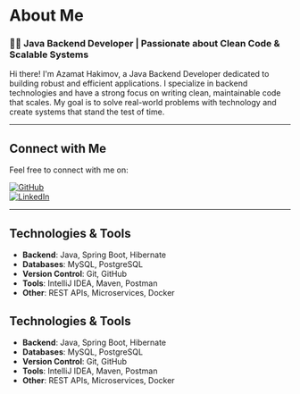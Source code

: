 # About Me

### 👨‍💻 Java Backend Developer | Passionate about Clean Code & Scalable Systems

Hi there! I'm Azamat Hakimov, a Java Backend Developer dedicated to building robust and efficient applications. I specialize in backend technologies and have a strong focus on writing clean, maintainable code that scales. My goal is to solve real-world problems with technology and create systems that stand the test of time.

---

## Connect with Me

Feel free to connect with me on:

[![GitHub](https://img.shields.io/badge/GitHub-000000?style=flat&logo=github&logoColor=white)](https://github.com/azamat-hakimov)  
[![LinkedIn](https://img.shields.io/badge/LinkedIn-0077B5?style=flat&logo=linkedin&logoColor=white)](https://www.linkedin.com/in/azamathakimov/)

---

## Technologies & Tools

- **Backend**: Java, Spring Boot, Hibernate
- **Databases**: MySQL, PostgreSQL
- **Version Control**: Git, GitHub
- **Tools**: IntelliJ IDEA, Maven, Postman
- **Other**: REST APIs, Microservices, Docker


## Technologies & Tools

- **Backend**: Java, Spring Boot, Hibernate
- **Databases**: MySQL, PostgreSQL
- **Version Control**: Git, GitHub
- **Tools**: IntelliJ IDEA, Maven, Postman
- **Other**: REST APIs, Microservices, Docker


